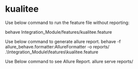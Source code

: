 # kualitee

Use below command to run the feature file without reporting: 

behave Integration_Module/features/kualitee.feature

Use below command to generate allure report.
behave -f allure_behave.formatter:AllureFormatter -o reports/ .\Integration_Module\features\kualitee.feature

Use Below command to see Allure Report.
allure serve reports/
